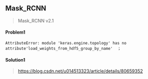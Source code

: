 ## Mask_RCNN  
> Mask_RCNN v2.1  

#### Problem1  
```
AttributeError: module 'keras.engine.topology' has no attribute'load_weights_from_hdf5_group_by_name'  ；
```
#### Solution1  
> https://blog.csdn.net/u014513323/article/details/80659352
